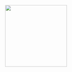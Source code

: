 <div style="display: flex; align-items: flex-start;">
  <img src="https://github-readme-stats.vercel.app/api/top-langs/?username=sokolovea&layout=compact&hide=JavaScript,Makefile,css,html,shell,cmake,jupyter%20notebook,qmake" style="height: 200px; pointer-events: none;">
</div>
